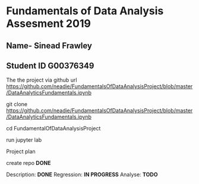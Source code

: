 
# Fundamentals of Data Analysis Assesment 2019
## Name- Sinead Frawley 
## Student ID G00376349

The the project via github url https://github.com/neadie/FundamentalsOfDataAnalysisProject/blob/master/DataAnalyticsFundamentals.ipynb

git clone https://github.com/neadie/FundamentalsOfDataAnalysisProject/blob/master/DataAnalyticsFundamentals.ipynb

cd FundamentalOfDataAnalysisProject

run jupyter lab


Project plan 

create repo **DONE**

 Description: **DONE**
 Regression: **IN PROGRESS**
Analyse: **TODO**